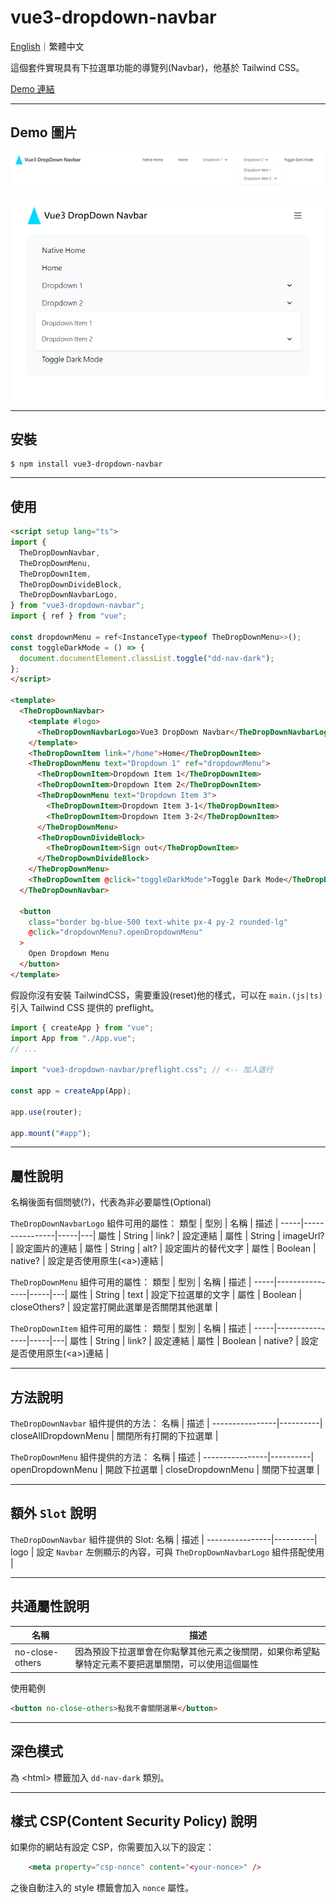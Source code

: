 # vue3-dropdown-navbar

[English](https://github.com/LaiJunBin/vue3-dropdown-navbar#vue3-dropdown-navbar)｜繁體中文


這個套件實現具有下拉選單功能的導覽列(Navbar)，他基於 Tailwind CSS。

[Demo 連結](https://laijunbin.github.io/vue3-dropdown-navbar)

---

## Demo 圖片
![](./src/assets/images/pc.png)

![](./src/assets/images/mobile.png)


---

## 安裝

```
$ npm install vue3-dropdown-navbar
```

---

## 使用

```html
<script setup lang="ts">
import {
  TheDropDownNavbar,
  TheDropDownMenu,
  TheDropDownItem,
  TheDropDownDivideBlock,
  TheDropDownNavbarLogo,
} from "vue3-dropdown-navbar";
import { ref } from "vue";

const dropdownMenu = ref<InstanceType<typeof TheDropDownMenu>>();
const toggleDarkMode = () => {
  document.documentElement.classList.toggle("dd-nav-dark");
};
</script>

<template>
  <TheDropDownNavbar>
    <template #logo>
      <TheDropDownNavbarLogo>Vue3 DropDown Navbar</TheDropDownNavbarLogo>
    </template>
    <TheDropDownItem link="/home">Home</TheDropDownItem>
    <TheDropDownMenu text="Dropdown 1" ref="dropdownMenu">
      <TheDropDownItem>Dropdown Item 1</TheDropDownItem>
      <TheDropDownItem>Dropdown Item 2</TheDropDownItem>
      <TheDropDownMenu text="Dropdown Item 3">
        <TheDropDownItem>Dropdown Item 3-1</TheDropDownItem>
        <TheDropDownItem>Dropdown Item 3-2</TheDropDownItem>
      </TheDropDownMenu>
      <TheDropDownDivideBlock>
        <TheDropDownItem>Sign out</TheDropDownItem>
      </TheDropDownDivideBlock>
    </TheDropDownMenu>
    <TheDropDownItem @click="toggleDarkMode">Toggle Dark Mode</TheDropDownItem>
  </TheDropDownNavbar>

  <button
    class="border bg-blue-500 text-white px-4 py-2 rounded-lg"
    @click="dropdownMenu?.openDropdownMenu"
  >
    Open Dropdown Menu
  </button>
</template>
```

假設你沒有安裝 TailwindCSS，需要重設(reset)他的樣式，可以在 `main.(js|ts)` 引入 Tailwind CSS 提供的 preflight。
```js
import { createApp } from "vue";
import App from "./App.vue";
// ...

import "vue3-dropdown-navbar/preflight.css"; // <-- 加入這行

const app = createApp(App);

app.use(router);

app.mount("#app");
```

---

## 屬性說明

名稱後面有個問號(?)，代表為非必要屬性(Optional)

`TheDropDownNavbarLogo` 組件可用的屬性：
類型  | 型別  | 名稱           | 描述  |
-----|----------------|-----|---|
屬性 | String | link?    | 設定連結 |
屬性 | String | imageUrl?    | 設定圖片的連結 |
屬性 | String | alt?    | 設定圖片的替代文字 |
屬性 | Boolean | native?    | 設定是否使用原生(&lt;a&gt;)連結 |

`TheDropDownMenu` 組件可用的屬性：
類型  | 型別  | 名稱           | 描述  |
-----|----------------|-----|---|
屬性 | String | text    | 設定下拉選單的文字 |
屬性 | Boolean | closeOthers?    | 設定當打開此選單是否關閉其他選單 |

`TheDropDownItem` 組件可用的屬性：
類型  | 型別  | 名稱           | 描述  |
-----|----------------|-----|---|
屬性 | String | link?    | 設定連結 |
屬性 | Boolean | native?    | 設定是否使用原生(&lt;a&gt;)連結 |

---

## 方法說明

`TheDropDownNavbar` 組件提供的方法：
名稱       | 描述   |
----------------|----------|
closeAllDropdownMenu       | 關閉所有打開的下拉選單 |


`TheDropDownMenu` 組件提供的方法：
名稱       | 描述   |
----------------|----------|
openDropdownMenu       | 開啟下拉選單 |
closeDropdownMenu       | 關閉下拉選單 |

---

## 額外 `Slot` 說明
`TheDropDownNavbar` 組件提供的 Slot:
名稱       | 描述   |
----------------|----------|
logo       | 設定 `Navbar` 左側顯示的內容，可與 `TheDropDownNavbarLogo` 組件搭配使用 |

---

## 共通屬性說明
名稱       | 描述   |
----------------|----------|
no-close-others       | 因為預設下拉選單會在你點擊其他元素之後關閉，如果你希望點擊特定元素不要把選單關閉，可以使用這個屬性 |

使用範例

```html
<button no-close-others>點我不會關閉選單</button>
```

---
## 深色模式
為 &lt;html&gt; 標籤加入 `dd-nav-dark` 類別。


---

## 樣式 CSP(Content Security Policy) 說明
如果你的網站有設定 CSP，你需要加入以下的設定：

```html
    <meta property="csp-nonce" content="<your-nonce>" />
```

之後自動注入的 style 標籤會加入 `nonce` 屬性。
